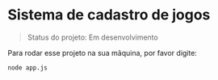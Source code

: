 # Sistema de cadastro de jogos #

> Status do projeto: Em desenvolvimento

Para rodar esse projeto na sua mãquina, por favor digite:

```
node app.js
```
